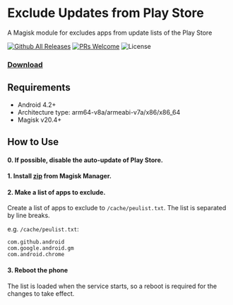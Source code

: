 # Exclude Updates from Play Store

A Magisk module for excludes apps from update lists of the Play Store

[![Github All Releases](https://img.shields.io/github/downloads/yuk7/playstore-excl-upd/total.svg?style=flat-square)](https://github.com/yuk7/playstore-excl-upd/releases/latest)
[![PRs Welcome](https://img.shields.io/badge/PRs-welcome-brightgreen.svg?style=flat-square)](http://makeapullrequest.com)
![License](https://img.shields.io/github/license/yuk7/playstore-excl-upd.svg?style=flat-square)

### [Download](https://github.com/yuk7/playstore-excl-upd/releases/latest) 

## Requirements
* Android 4.2+
* Architecture type: arm64-v8a/armeabi-v7a/x86/x86_64
* Magisk v20.4+

## How to Use
#### 0. If possible, disable the auto-update of Play Store.

#### 1. Install [zip](https://github.com/yuk7/playstore-excl-upd/releases/latest) from Magisk Manager.

#### 2. Make a list of apps to exclude.
Create a list of apps to exclude to `/cache/peulist.txt`.
The list is separated by line breaks.

e.g. `/cache/peulist.txt`:
```
com.github.android
com.google.android.gm
com.android.chrome
```

#### 3. Reboot the phone
The list is loaded when the service starts, so a reboot is required for the changes to take effect.
